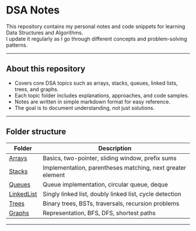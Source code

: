 # DSA Notes

This repository contains my personal notes and code snippets for learning Data Structures and Algorithms.  
I update it regularly as I go through different concepts and problem-solving patterns.

---

## About this repository

- Covers core DSA topics such as arrays, stacks, queues, linked lists, trees, and graphs.
- Each topic folder includes explanations, approaches, and code samples.
- Notes are written in simple markdown format for easy reference.
- The goal is to document understanding, not just solutions.

---

## Folder structure

| Folder | Description |
|---------|-------------|
| [Arrays](./Arrays) | Basics, two-pointer, sliding window, prefix sums |
| [Stacks](./Stacks) | Implementation, parentheses matching, next greater element |
| [Queues](./Queues) | Queue implementation, circular queue, deque |
| [LinkedList](./LinkedList) | Singly linked list, doubly linked list, cycle detection |
| [Trees](./Trees) | Binary trees, BSTs, traversals, recursion problems |
| [Graphs](./Graphs) | Representation, BFS, DFS, shortest paths |

---
